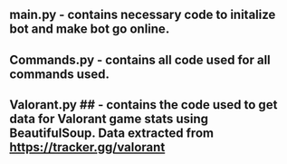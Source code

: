 ## main.py - contains necessary code to initalize bot and make bot go online.
## Commands.py - contains all code used for all commands used.
## Valorant.py ## - contains the code used to get data for Valorant game stats using BeautifulSoup. Data extracted from https://tracker.gg/valorant
